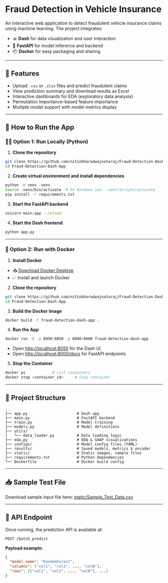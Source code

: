 
# Fraud Detection in Vehicle Insurance 

An interactive web application to detect fraudulent vehicle insurance claims using machine learning. The project integrates:

- 📊 **Dash** for data visualization and user interaction
- 🚀 **FastAPI** for model inference and backend
- 📦 **Docker** for easy packaging and sharing

---

## 🧰 Features

- Upload `.csv` or `.xlsx` files and predict fraudulent claims
- View prediction summary and download results as Excel
- Interactive dashboards for EDA (exploratory data analysis)
- Permutation Importance-based feature importance
- Multiple model support with model metrics display

---

## 🚀 How to Run the App

### 🧑‍💻 Option 1: Run Locally (Python)

1. **Clone the repository**

```bash
git clone https://github.com/nitinbharadwajnataraj/Fraud-Detection-Dash-App.git
cd Fraud-Detection-Dash-App
```

2. **Create virtual environment and install dependencies**

```bash
python -m venv .venv
source .venv/bin/activate  # On Windows use: .venv\Scripts\activate
pip install -r requirements.txt
```

3. **Start the FastAPI backend**

```bash
uvicorn main:app --reload
```

4. **Start the Dash frontend**

```bash
python app.py
```

---

### 🐳 Option 2: Run with Docker

1. **Install Docker**

- 📥 [Download Docker Desktop](https://www.docker.com/products/docker-desktop)
- ✅ Install and launch Docker

2. **Clone the repository**

```bash
git clone https://github.com/nitinbharadwajnataraj/Fraud-Detection-Dash-App.git
cd Fraud-Detection-Dash-App
```

3. **Build the Docker Image**

```bash
docker build -t fraud-detection-dash-app .
```

4. **Run the App**

```bash
docker run -d -p 8050:8050 -p 8000:8000 fraud-detection-dash-app
```

- Open [http://localhost:8050](http://localhost:8050) for the Dash UI
- Open [http://localhost:8000/docs](http://localhost:8000/docs) for FastAPI endpoints

5. **Stop the Container**

```bash
docker ps            # List containers
docker stop <container_id>     # Stop container
```

---

## 📁 Project Structure

```
.
├── app.py                      # Dash app
├── main.py                     # FastAPI backend
├── train.py                    # Model training
├── models.py                   # Model definitions
├── utils/
│   └── data_loader.py          # Data loading logic
├── eda.py                      # EDA & SHAP visualizations
├── configs/                    # Model config files (YAML)
├── results/                    # Saved models, metrics & encoder
├── static/                     # Static images, sample files
├── requirements.txt            # Python dependencies
└── Dockerfile                  # Docker build config
```

---

## 📥 Sample Test File

Download sample input file here: [static/Sample_Test_Data.csv](static/Sample_Test_Data.csv)

---

## 🧪 API Endpoint

Once running, the prediction API is available at:

```http
POST /batch_predict
```

**Payload example:**

```json
{
  "model_name": "RandomForest",
  "columns": ["col1", "col2", ..., "colN"],
  "rows": [["val1", "val2", ..., "valN"], ...]
}
```

